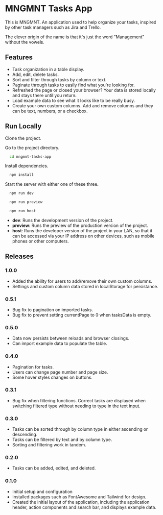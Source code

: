 # MNGMNT Tasks App

This is MNGMNT. An application used to help organize your tasks, inspired by other task managers such as Jira and Trello.

The clever origin of the name is that it's just the word "Management" without the vowels.

## Features

- Task organization in a table display.
- Add, edit, delete tasks.
- Sort and filter through tasks by column or text.
- Paginate through tasks to easily find what you're looking for.
- Refreshed the page or closed your browser? Your data is stored locally and stays there until you return.
- Load example data to see what it looks like to be really busy.
- Create your own custom columns. Add and remove columns and they can be text, numbers, or a checkbox.

## Run Locally

Clone the project.

Go to the project directory.

```bash
  cd mngmnt-tasks-app
```

Install dependencies.

```bash
  npm install
```

Start the server with either one of these three.

```bash
  npm run dev

  npm run preview

  npm run host
```

- **dev**: Runs the development version of the project.
- **preview**: Runs the preview of the production version of the project.
- **host**: Runs the developer version of the project in your LAN, so that it can be accessed via your IP address on other devices, such as mobile phones or other computers.

## Releases

### 1.0.0

- Added the ability for users to add/remove their own custom columns.
- Settings and custom column data stored in localStorage for persistance.

### 0.5.1

- Bug fix to pagination on imported tasks.
- Bug fix to prevent setting currentPage to 0 when tasksData is empty.

### 0.5.0

- Data now persists between reloads and browser closings.
- Can import example data to populate the table.

### 0.4.0

- Pagination for tasks.
- Users can change page number and page size.
- Some hover styles changes on buttons.

### 0.3.1

- Bug fix when filtering functions. Correct tasks are displayed when switching filtered type without needing to type in the text input.

### 0.3.0

- Tasks can be sorted through by column type in either ascending or descending.
- Tasks can be filtered by text and by column type.
- Sorting and filtering work in tandem.

### 0.2.0

- Tasks can be added, edited, and deleted.

### 0.1.0

- Initial setup and configuration
- Installed packages such as FontAwesome and Tailwind for design.
- Created the initial layout of the application, including the application header, action components and search bar, and displays example data.
